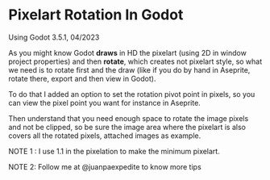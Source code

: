 # Pixelart Rotation In Godot

Using Godot 3.5.1, 04/2023

As you might know Godot **draws** in HD the pixelart (using 2D in window project properties) and then **rotate**, which creates not pixelart style, so what we need is to rotate first and the draw (like if you do by hand in Aseprite, rotate there, export and then view in Godot). 

To do that I added an option to set the rotation pivot point in pixels, so you can view the pixel point you want for instance in Aseprite.

Then understand that you need enough space to rotate the image pixels and not be clipped, so be sure the image area where the pixelart is also covers all the rotated pixels, attached images as example.

NOTE 1 : I use 1.1 in the pixelation to make the minimum pixelart.

NOTE 2: Follow me at @juanpaexpedite to know more tips 

